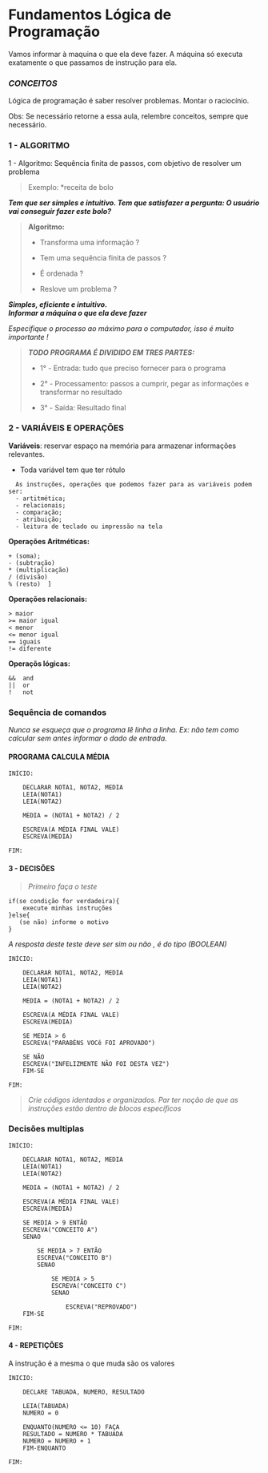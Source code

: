 # Fundamentos Lógica de Programação


Vamos informar à maquina o que ela deve fazer.
A máquina só executa exatamente o que passamos de instrução para ela.

### ***CONCEITOS***

Lógica de programação é saber resolver problemas.
Montar o raciocínio.

Obs: Se necessário retorne a essa aula, relembre conceitos, sempre que necessário.

### 1 - ALGORITMO

1 - Algoritmo: Sequência finita de passos, com objetivo de resolver um problema

>Exemplo:
>*receita de bolo

***Tem que ser simples e intuitivo. Tem que satisfazer a pergunta: 
O usuário vai conseguir fazer este bolo?***


> **Algoritmo:**
>
> - Transforma uma informação ?
> 
> - Tem uma sequência finita de passos ?
> 
> - É ordenada ?
> 
> - Reslove um problema ?

***Simples, eficiente e intuitivo.*** <br> 
***Informar a máquina o que ela deve fazer***

*Especifique o processo ao máximo para o computador, isso é muito importante !*

>***TODO PROGRAMA É DIVIDIDO EM TRES PARTES:***
>
>* 1° -  Entrada: tudo que preciso fornecer para o programa
>
>* 2° - Processamento: passos a cumprir, pegar as informações e transformar no resultado 
>
>* 3° - Saída: Resultado final


### 2 - VARIÁVEIS E OPERAÇÕES

**Variáveis**:  reservar espaço na memória para armazenar informações relevantes.

- Toda variável tem que ter rótulo

```
  As instruções, operações que podemos fazer para as variáveis podem ser: 
  - artitmética;
  - relacionais;
  - comparação;
  - atribuição;
  - leitura de teclado ou impressão na tela
```

**Operações Aritméticas:**
```
+ (soma);
- (subtração)
* (multiplicação)
/ (divisão)
% (resto)  ]
```

**Operações relacionais:**
```
> maior
>= maior igual
< menor
<= menor igual
== iguais
!= diferente
```

**Operaçõs lógicas:**
```
&&  and
||  or
!   not
```

### Sequência de comandos

*Nunca se esqueça que o programa lê linha a linha. Ex: não tem como calcular sem antes informar o dado de entrada.*

#### PROGRAMA CALCULA MÉDIA 
```
INÍCIO:

    DECLARAR NOTA1, NOTA2, MEDIA
    LEIA(NOTA1)
    LEIA(NOTA2)

    MEDIA = (NOTA1 + NOTA2) / 2

    ESCREVA(A MÉDIA FINAL VALE)
    ESCREVA(MEDIA)

FIM:
```


#### 3 - DECISÕES

> *Primeiro faça o teste* 

```
if(se condição for verdadeira){
    execute minhas instruções 
}else{
   (se não) informe o motivo
}
```

*A resposta deste teste deve ser sim ou não , é do tipo (BOOLEAN)*

```
INÍCIO:

    DECLARAR NOTA1, NOTA2, MEDIA
    LEIA(NOTA1)
    LEIA(NOTA2)

    MEDIA = (NOTA1 + NOTA2) / 2

    ESCREVA(A MÉDIA FINAL VALE)
    ESCREVA(MEDIA)

    SE MEDIA > 6 
    ESCREVA("PARABÉNS VOCê FOI APROVADO")

    SE NÃO 
    ESCREVA("INFELIZMENTE NÃO FOI DESTA VEZ")
    FIM-SE

FIM:
```

> *Crie códigos identados e organizados. Par ter noção de que as instruções estão dentro de blocos específicos*

### Decisões multiplas

```
INÍCIO:

    DECLARAR NOTA1, NOTA2, MEDIA
    LEIA(NOTA1)
    LEIA(NOTA2)

    MEDIA = (NOTA1 + NOTA2) / 2

    ESCREVA(A MÉDIA FINAL VALE)
    ESCREVA(MEDIA)

    SE MEDIA > 9 ENTÃO
    ESCREVA("CONCEITO A")
    SENAO

        SE MEDIA > 7 ENTÃO
        ESCREVA("CONCEITO B")
        SENAO

            SE MEDIA > 5  
            ESCREVA("CONCEITO C")
            SENAO

                ESCREVA("REPROVADO")
    FIM-SE

FIM:
```

#### 4 - REPETIÇÕES

A instrução é a mesma o que muda são os valores

```
INICIO:

    DECLARE TABUADA, NUMERO, RESULTADO

    LEIA(TABUADA)
    NUMERO = 0

    ENQUANTO(NUMERO <= 10) FAÇA
    RESULTADO = NUMERO * TABUADA
    NUMERO = NUMERO + 1
    FIM-ENQUANTO

FIM:
```